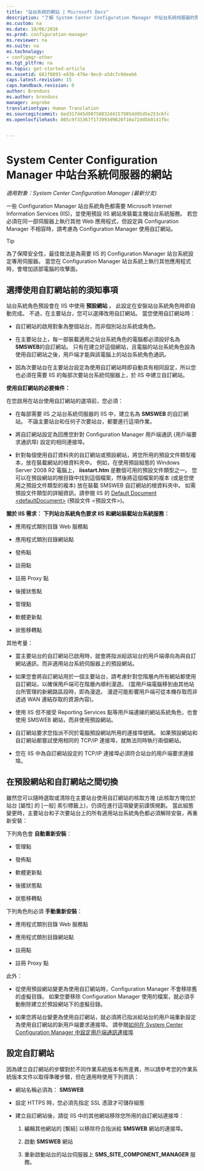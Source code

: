 ```yaml
---
title: "站台系統的網站 | Microsoft Docs"
description: "了解 System Center Configuration Manager 中站台系統伺服器的預設和自訂網站。"
ms.custom: na
ms.date: 10/06/2016
ms.prod: configuration-manager
ms.reviewer: na
ms.suite: na
ms.technology:
- configmgr-other
ms.tgt_pltfrm: na
ms.topic: get-started-article
ms.assetid: 681f0893-e83b-476e-9ec0-a5dc7c9deeb6
caps.latest.revision: 15
caps.handback.revision: 0
author: Brenduns
ms.author: brenduns
manager: angrobe
translationtype: Human Translation
ms.sourcegitcommit: 6ed317d45d90758832d4157985dd95d5e253c6fc
ms.openlocfilehash: 005c9f33367f173993d9626f10a72dd5b0141fbc


---
```

# <a name="websites-for-site-system-servers-in-system-center-configuration-manager"></a>System Center Configuration Manager 中站台系統伺服器的網站

*適用對象：System Center Configuration Manager (最新分支)*

一些 Configuration Manager 站台系統角色都需要 Microsoft Internet Information Services (IIS)，並使用預設 IIS 網站來裝載主機站台系統服務。 若您必須在同一部伺服器上執行其他 Web 應用程式，但設定與 Configuration Manager 不相容時，請考慮為 Configuration Manager 使用自訂網站。  

> [!TIP]  
>  為了保障安全性，最佳做法是為需要 IIS 的 Configuration Manager 站台系統設定專用伺服器。 當您在 Configuration Manager 站台系統上執行其他應用程式時，會增加該部電腦的攻擊面。  




##  <a name="a-namebkmkwhat2knowa-what-to-know-before-choosing-to-use-custom-websites"></a><a name="BKMK_What2Know"></a> 選擇使用自訂網站前的須知事項  
 站台系統角色預設會在 IIS 中使用 **預設網站** 。 此設定在安裝站台系統角色時即自動完成。 不過，在主要站台，您可以選擇改用自訂網站。 當您使用自訂網站時：  

-   自訂網站的啟用對象為整個站台，而非個別站台系統或角色。  

-   在主要站台上，每一部裝載適用之站台系統角色的電腦都必須設好名為 **SMSWEB**的自訂網站。 只有在建立好這個網站，且電腦的站台系統角色設為使用自訂網站之後，用戶端才能與該電腦上的站台系統角色通訊。  

-   因為次要站台在主要站台設定為使用自訂網站時即自動具有相同設定，所以您也必須在需要 IIS 的每部次要站台系統伺服器上，於 IIS 中建立自訂網站。  


  **使用自訂網站的必要條件：**  

 在您啟用在站台使用自訂網站的選項前，您必須：  

-   在每部需要 IIS 之站台系統伺服器的 IIS 中，建立名為 **SMSWEB** 的自訂網站。 不論主要站台和任何子次要站台，都要進行這項作業。  

-   將自訂網站設定為回應您針對 Configuration Manager 用戶端通訊 (用戶端要求通訊埠) 設定的相同連接埠。  

-   針對每個使用自訂資料夾的自訂網站或預設網站，將您所用的預設文件類型複本，放在裝載網站的根資料夾中。 例如，在使用預設組態的 Windows Server 2008 R2 電腦上， **iisstart.htm** 是數個可用的預設文件類型之一。 您可以在預設網站的根目錄中找到這個檔案，然後將這個檔案的複本 (或是您使用之預設文件類型的複本) 放在裝載 SMSWEB 自訂網站的根資料夾中。 如需預設文件類型的詳細資訊，請參閱 IIS 的 [Default Document &lt;defaultDocument\>](http://www.iis.net/configreference/system.webserver/defaultdocument) (預設文件 <預設文件>)。  

**關於 IIS 需求：**
**下列站台系統角色要求 IIS 和網站裝載站台系統服務：**  

-   應用程式類別目錄 Web 服務點  

-   應用程式類別目錄網站點  

-   發佈點  

-   註冊點  

-   註冊 Proxy 點  

-   後援狀態點  

-   管理點  

-   軟體更新點  

-   狀態移轉點  

其他考量：  

-   當主要站台的自訂網站已啟用時，就會將指派給該站台的用戶端導向為與自訂網站通訊，而非適用站台系統伺服器上的預設網站。  

-   如果您會將自訂網站用於一個主要站台，請考慮針對您階層內所有網站都使用自訂網站，以確保用戶端可在階層內順利漫遊。 (當用戶端電腦移到由其他站台所管理的新網路區段時，即為漫遊。 漫遊可能影響用戶端可從本機存取而非透過 WAN 連結存取的資源內容)。  

-   使用 IIS 但不接受 Reporting Services 點等用戶端連線的網站系統角色，也會使用 SMSWEB 網站，而非使用預設網站。  

-   自訂網站要求您指派不同於電腦預設網站所用的連接埠號碼。 如果預設網站和自訂網站都嘗試使用相同的 TCP/IP 連接埠，就無法同時執行兩個網站。  

-   您在 IIS 中為自訂網站設定的 TCP/IP 連接埠必須符合站台的用戶端要求連接埠。  

## <a name="switching-between-default-and-custom-websites"></a>在預設網站和自訂網站之間切換  
雖然您可以隨時選取或清除在主要站台使用自訂網站的核取方塊 (此核取方塊位於站台 [屬性] 的 [一般] 索引標籤上)，仍須在進行這項變更前謹慎規劃。 當此組態變更時，主要站台和子次要站台上的所有適用站台系統角色都必須解除安裝，再重新安裝：  

下列角色會 **自動重新安裝**：  

-   管理點  

-   發佈點  

-   軟體更新點  

-   後援狀態點  

-   狀態移轉點  

下列角色則必須 **手動重新安裝**：  

-   應用程式類別目錄 Web 服務點  

-   應用程式類別目錄網站點  

-   註冊點  

-   註冊 Proxy 點  

此外：  

-   從使用預設網站變更為使用自訂網站時，Configuration Manager 不會移除舊的虛擬目錄。 如果您要移除 Configuration Manager 使用的檔案，就必須手動刪除建立於預設網站下的虛擬目錄。  

-   如果您將站台變更為使用自訂網站，就必須將已指派給站台的用戶端重新設定為使用自訂網站的新用戶端要求連接埠。 請參閱[如何在 System Center Configuration Manager 中設定用戶端通訊連接埠](../../../core/clients/deploy/configure-client-communication-ports.md)  

## <a name="configure-custom-websites"></a>設定自訂網站  
因為建立自訂網站的步驟對於不同作業系統版本有所差異，所以請參考您的作業系統版本文件以取得準確步驟，但在適用時使用下列資訊：  

-   網站名稱必須為： **SMSWEB**  

-   設定 HTTPS 時，您必須先指定 SSL 憑證才可儲存組態  

-   建立自訂網站後，請從 IIS 中的其他網站移除您所用的自訂網站連接埠：  

    1.  編輯其他網站的 [繫結]  以移除符合指派給 **SMSWEB** 網站的連接埠。  

    2.  啟動 **SMSWEB** 網站  

    3.  重新啟動站台的站台伺服器上 **SMS_SITE_COMPONENT_MANAGER** 服務。  



<!--HONumber=Dec16_HO3-->


